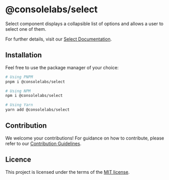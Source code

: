 # @consolelabs/select

Select component displays a collapsible list of options and allows a user to
select one of them.

For further details, visit our
[Select Documentation](https://web-design-system-consolelabs.vercel.app/?path=/docs/ui-select--docs).

## Installation

Feel free to use the package manager of your choice:

```sh
# Using PNPM
pnpm i @consolelabs/select

# Using NPM
npm i @consolelabs/select

# Using Yarn
yarn add @consolelabs/select
```

## Contribution

We welcome your contributions! For guidance on how to contribute, please refer
to our [Contribution Guidelines](/CONTRIBUTING.md).

## Licence

This project is licensed under the terms of the
[MIT license](https://choosealicense.com/licenses/mit/).
